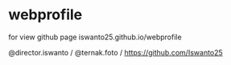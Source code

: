 # webprofile

for view github page  iswanto25.github.io/webprofile

@director.iswanto / @ternak.foto / https://github.com/Iswanto25
